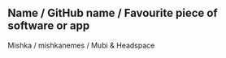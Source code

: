 ## Name / GitHub name / Favourite piece of software or app 

Mishka / mishkanemes / Mubi & Headspace 
